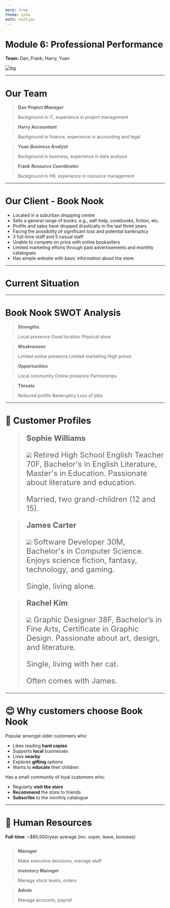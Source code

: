 ```yaml
---
marp: true
theme: qiba
math: mathjax
---
```


<!-- 
_class: title bg-gradient
footer: '**QIBA - Module 6**<br>Professional Performance'
-->

<script src="https://cdn.tailwindcss.com/3.0.0"></script>
<script>tailwind.config = { corePlugins: { preflight: false } }</script>

<div class='title-center text-left'>

# Module 6: Professional Performance

**Team:** Dan, Frank, Harry, Yuan

![bg](https://png.pngtree.com/thumb_back/fh260/background/20230611/pngtree-an-empty-bookshop-stacked-with-books-image_2924924.jpg)

</div>

<!-- 
footer: ""
-->

<!-- # Purpose & Overview of the Assessment

- Teams are given a project to be completed over several weeks.
- Facilitators provide time during class sessions for teams to have weekly discussions and work towards a solution to a scenario problem.
- Each group submits an Ideas Brief and a Team Performance Report (Assessment Task 1).
- Each team member reflects on their individual performance through an Individual Participation and Reflection Report (Assessment Task 2).
- While the facilitator is available for advice and direction, teams are expected to manage themselves.
- Limited time is given in class to complete the project, with additional work expected outside of class.

---

# The Scenario: Project "Turnaround"

- You and other recent international graduates have established a **small business advisory company**.
- Your business provides innovative and profitable advice to businesses in your local area.
- **Local Books Bookstore Pty Ltd** is your first customer.
- They are seeking your advice and ideas on how to turnaround their failing business.

--- -->

---

# Our Team

<div class='flow grid titled' style='grid-template-columns: 1fr 1fr'>

> **Dan** 
> ***Project Manager*** 
> 
> Background in <highlight>IT</highlight>, experience in project management

> **Harry** 
> ***Accountant*** 
> 
> Background in <highlight>finance</highlight>, experience in accounting and legal

> **Yuan** 
> ***Business Analyst*** 
> 
> Background in <highlight>business</highlight>, experience in data analysis

> **Frank** 
> ***Resource Coordinator*** 
> 
> Background in <highlight>HR</highlight>, experience in resource management

</div>

---

# Our Client - Book Nook

- Located in a <highlight>suburban shopping centre</highlight>
- Sells a <highlight>general</highlight> range of books, e.g., self-help, cookbooks, fiction, etc.
- Profits and sales have <highlight>dropped drastically</highlight> in the <highlight>last three years</highlight>
- Facing the possibility of significant loss and <highlight>potential bankruptcy</highlight>
- <highlight>3 full-time staff</highlight> and <highlight>5 casual staff</highlight>
- Unable to <highlight>compete on price</highlight> with online booksellers
- <highlight>Limited marketing efforts</highlight> through <highlight>paid advertisements</highlight> and <highlight>monthly catalogues</highlight>
- Has <highlight>simple website</highlight> with basic information about the store

---

<!-- 
_class: title
-->

<div class='title-center'>

# Current Situation

</div>

---

# Book Nook SWOT Analysis

<div class='flow grid titled title-center cols-2'>

> **Strengths** 
> 
> Local presence 
> Good location
> Physical store

> **Weaknesses** 
> 
> Limited online presence
> Limited marketing
> High prices

> **Opportunities** 
> 
> Local community
> Online presence
> Partnerships

> **Threats** 
> 
> Reduced profits
> Bankruptcy
> Loss of jobs

</div>

---

# 🧐 Customer Profiles

<div class='flow flex titled title-center img-sm' style='font-size: 24px;'>

> **Sophie Williams** 
>
> ![](https://cdn-icons-png.flaticon.com/128/12404/12404120.png) Retired High School English Teacher 70F, Bachelor's in English Literature, Master's in Education. Passionate about <highlight>literature</highlight> and <highlight>education</highlight>. 
> 
> Married, two grand-children (12 and 15).

> **James Carter** 
> 
> ![](https://cdn-icons-png.flaticon.com/128/145/145843.png) Software Developer 30M, Bachelor's in Computer Science. Enjoys <highlight>science fiction, fantasy, technology, and gaming</highlight>.
> 
> Single, living alone.

> **Rachel Kim** 
> 
> ![](https://cdn-icons-png.flaticon.com/128/4128/4128373.png) Graphic Designer 38F, Bachelor’s in Fine Arts, Certificate in Graphic Design. Passionate about <highlight>art, design, and literature</highlight>. 
> 
> Single, living with her cat.
>
> Often comes with James. 

</div>

---

# 😊 Why customers choose Book Nook 

Popular amongst <highlight>older customers</highlight> who:

- Likes reading **hard copies**
- Supports **local** businesses
- Lives **nearby**
- Explores **gifting** options
- Wants to **educate** their children

Has a small community of <highlight>loyal customers</highlight> who:

- Regularly **visit the store**
- **Recommend** the store to friends
- **Subscribe** to the monthly catalogue

---

# 🤨 Human Resources 

<div class='flow no-style grid cols-2 h-full'>

  <div>

  **Full-time**: ~$80,000/year average (inc. super, leave, bonuses)

  <div class='flow stacked titled flex column grid' style='height: 70%'>

  > **Manager** 
  > 
  > Make executive decisions, manage staff

  > **Inventory Manager** 
  > 
  > Manage stock levels, orders

  > **Admin** 
  > 
  > Manage accounts, payroll

  </div>

  </div>

  <div>

  **Casual**: ~$25/hour

  <div class='flow stacked titled flex column grid'  style='height: 70%'>

  > **Marketing Coordinator (1d / week)** 
  > 
  > Handle marketing efforts

  > **Digital Marketer (1d / week)** 
  > 
  > Manage online presence

  > **3x Storekeepers (alternate shifts + 5d)** 
  > 
  > Stock shelves, assist customers, cashier

  </div>

  </div>

</div>



---

# 🙂 Staff Profiles - Full-time

<div class='flow flex titled title-center img-sm' style='font-size: 24px'>

> **Sarah Mitchell** 
> ***Manager*** 
> 
> ![](https://cdn-icons-png.flaticon.com/128/11498/11498793.png) 40F, MBA. Experience in <highlight>team leadership, strategic planning</highlight>, and customer service. Likes <highlight>community engagement</highlight> and local events.
> 
> **Married**, 1 teenage daughter. <br>

> **Mark Johnson** 
> ***Inventory Manager*** 
> 
> ![](https://cdn-icons-png.flaticon.com/128/4140/4140037.png) 32M, Bachelor in Supply Chain Management. Skilled in <highlight>logistics, stock control, and supplier negotiations</highlight>. 
> 
> **Single**, enjoys <highlight>outdoor activities</highlight> and travelling.

> **Claire Adams** 
> ***Admin*** 
> 
> ![](https://cdn-icons-png.flaticon.com/128/6997/6997662.png) 30F, Diploma in Accounting. Experience in <highlight>bookkeeping, payroll, and office management</highlight>. 
> 
> **Engaged** and planning a wedding.

</div>

---

# 🙂 Staff Profiles - Casual

<div class='flow flex stacked titled title-center titled img-sm' style='font-size: 22px; width: 70%'>

> **Emily Harris** 
> ***Marketing Coordinator***
> (1 day/week) 
> 
> ![](https://cdn-icons-png.flaticon.com/128/6997/6997660.png) 25F, Bachelor’s in Marketing. Experience in creating <highlight>marketing campaigns and managing social media</highlight>. 
>
> Lives with her partner, enjoys exploring the local area.

> **Jason Lee** 
> ***Digital Marketer***
> (1 day/week) 
> 
> ![](https://cdn-icons-png.flaticon.com/128/6997/6997551.png) 27M, Bachelor’s in Digital Media. Skilled in <highlight>SEO, website management, and online advertising</highlight>. 
>
> Single, enjoys <highlight>technology and social activities</highlight>.

> **Alex Roberts** 
> ***Storekeeper*** 
> (rotating shifts)
> 
> ![](https://cdn-icons-png.flaticon.com/128/6997/6997674.png) 22M, Bachelor’s degree in Literature (currently studying). Experienced in <highlight>customer service and cash handling</highlight>. 
>
> Lives with roommates, enjoys <highlight>book clubs</highlight>.

> **Maya Singh** 
> ***Storekeeper*** 
> (rotating shifts)
> 
> ![](https://cdn-icons-png.flaticon.com/128/6833/6833605.png) 29F, Certificate in Retail Management. Skilled in <highlight>inventory management and customer service</highlight>. 
> 
> Married, 1 young child, enjoys family outings.

> **Ben Taylor** 
> ***Storekeeper*** 
> (rotating shifts)
> 
> ![](https://cdn-icons-png.flaticon.com/128/6997/6997676.png) 34M, High School Diploma. Experienced in <highlight>customer service and stock management</highlight>. 
> 
> Lives with partner and dog, enjoys <highlight>outdoor activities</highlight>.

</div>

---

# 😟 Financial Situation

<small>

| Expense             | Description                                      | Cost p.a., as of 2023 |
| ------------------- | ------------------------------------------------ | --------------------- |
| **Full-time wages** | 3 staff, $80,000 each (full package) p.a.        | $240,000              |
| **Casual wages**    | 5 staff, $25/hour                                | $70,000               |
| **Rent**            | Shopping centre store-front, 150m²; $3,000/month | $36,000               |
| **Utilities**       | Electricity, water, internet, $200/month         | $2,400                |
| **Operation**       | Stock, advertisements, $1,000/month              | $12,000               |

</small>

<div style='display: flex'>

<div style='flex: 0.5'>

<highlight>Expenses</highlight>: From table above: $\quad\$360,000 \text{ p.a.}$

</div>

<div  style='flex: 0.5'>

<highlight>Income</highlight>: ~35 books/day at $20 each: $\quad\$245,000 \text{ p.a.}$

</div>

</div>

<highlight>Loss</highlight>: $\$115,000$ in 2023; ~$\$400,000$ since 2020 from $\$550,000$ initial budget.

<highlight>Projected bankruptcy EOFY 2025</highlight>.

---

# 😫 Competitors

Mostly <highlight>Online Retailers</highlight>, e.g., Amazon, Booktopia, etc:

- **Wider selection** of products to choose from
- **Convenience** of online shopping
- **Lower prices** due to bulk purchasing from worldwide suppliers
- **Better shopping experience** with recommendations, shopping history
- **Easy payment** options (card, PayPal, etc.)
- **Lower operation costs**, no physical store, fewer staff

Some customers <highlight>read in store</highlight> but <highlight>buy online</highlight> at a different retailer for cheaper prices.

- **No policy** to prevent this

---

# 😵‍💫 Marketing Efforts

<highlight>Limited</highlight>:

- Local newspapers advertisements
- Monthly catalogues new books

<highlight>Simple website</highlight> with basic information: [Book Nook](https://autumnssuns.github.io/qiba-docs/book-nook-site)

- **Store location** and **trading hours**
- **Doesn't function** properly
- No **online store**

<highlight>Cannot reach young customers</highlight>

![bg right](themes/Images/Book_Nook.png)

---

<!-- 
_class: title
-->

<div class='title-center'>

# Envisioning the Future State

</div>

<!-- 
Needs:

- Cost
- HR
- Business model

 -->

---

# 🥰 Customer Profiles

Sees a <highlight>wider reach</highlight> across a diverse range of customers

<div class='timeline'>

> **Younger Audience**
>
> - **0-6**: Children storybooks
> - **6-18**: Textbook, comics, etc.
> - **18+**: Novels (Sci-fi), Manga, etc.

> **References**
>
> - **Friends** (current)
> - **Family**
> - **Teacher**

</div>

---

# 💪 Human Resources

<highlight>Retain</highlight> current team, but upskilled

<div class='flow flex no-style'>

<div class='flow flex column stacked titled' style='width: 50%'>

> **General Manager**
>
> - **Oversees** launch + daily operations
> - **Coordinates** all operations

> **Inventory Manager**
>
> - **Manages** online inventory
> - Handling **online order**

> **Admin**
>
> - Online **transactions**
> - **Payment** systems
> - **Financial** records

</div>

<div class='flow flex column stacked titled' style='width: 50%'>

> **Storekeeper**
>
> - **Promote** online store
> - Provide **general supports**

> **Digital Marketer**
>
> - **Operate** social media platform
> - **Create** content

> **Marketing Coordinator**
>
> - **Strategise** online marketing efforts
> - **Research** market trends

</div>

</div>

**More responsibilities** $\to$ <highlight>increase</highlight> salaries by 15% for **all staff**.

---

# 📚 Business Model

<div class='timeline'>

> <highlight>**Adaptable**</highlight>
>
> Change **range of product**
> **Events**
> **Collaboration**

> <highlight>**Flexible**<highlight>
>
> Customer **preferences**
> Seasonal **events** and **products**

> <highlight>**Interactive**<highlight>
>
> Customer **surveys**
> **Point system**

</div>

---

# 🤝 Marketing Strategies

Is a **well-known** and **trusted** local brand

<div class='flow titled flex'>

> **Strong online status**
>
> - Modern **website**
> - **Social media** presence (~100k followers)
> - **Email** marketing

> **Loyalty based**
>
> - **Loyalty program**
> - Encourage **referrals**
> - **Discounts** for regular customers
> - Book **requests**

> **Community building**
>
> - **Events** (clubs, signings)
> - **Partnerships** (schools, authors)
> - **Local** charities

</div>

---

# 🤔 Ideas for Improvement

<div class='flow grid flex titled stacked'>

> **Online Presence**
> - **Website** improvements
> - **Online store** with delivery options
> - **Social media** presence
> - **Email marketing** campaigns

> **Partnerships**
> - **Local schools** for book fairs
> - **Local authors** for book signings
> - **Local businesses** for promotions

> **Customer Experience**
> - **In-store events** (book clubs, readings)
> - **Loyalty program** for regular customers
> - **Gift vouchers** for gifting options

> **Competitive Pricing**
> - **Price matching** policy
> - **Discounts** for regular customers
> - **Promotions** for new customers
> - **Membership** discounts
> - **Bulk purchase** discounts

> **Staff Training**
> - **Customer service** training
> - **Product knowledge** training
> - **Upselling** training
> - **Online sales** training

> **Product Range**
> - **Wider selection** of books
> - **Specialty books** for niche markets
> - **Educational books** for schools
> - **Gift items** for gifting options

> **Community Engagement**
> - **Local events** sponsorships
> - **Local charities** donations

</div>

---

<!-- 
_class: title
-->

<div class='title-center'>

# Project "Turnaround"

</div>

<!-- 

- Empathetic side of the business
- Training
- Budget

Impact

Cost of ownership for future state

Timeline

-->

---

# 🚀 Modernised Online Presence

<div class='flow flex titled'>

> **Mission**: *Increase online sales*
>
> <highlight>Website</highlight> improvements:
>
> - **Attractive** design
> - **Showcase** new arrivals
> - **Online store** with delivery options
>
> <highlight>Email marketing</highlight> campaigns:
>
> - Use **email lists** for promotions
>
> <highlight>Social media</highlight> presence:
>
> - Pages on **Facebook**, **Instagram**

> **Project Execution**
>
> **Budget**: $7,500
> **Timeline**: 4 months
> **Success Criteria**: 80% increase in sales
> (50% marketing + 30% accessibility)
> **KPIs**: Website traffic, online sales data
> **Risks**: Security breaches, bad reviews, low engagement
> **Mitigation**: Secure payment gateways, customer service (chatbot, FAQs, etc.)

</div>

---

# 🚀 Upskilled Staff

<div class='flow flex titled'>

> **Mission**: *New systems training*
>
> Training <highlight>sessions</highlight> and <highlight>documents</highlight>
>
> <highlight>Customer service</highlight>
>
> - **Knowledge** of new products
> - **Upselling** techniques
>
> <highlight>Digital sales</highlight>
>
> - **Online store** operations
> - **Email marketing** techniques

> **Project Execution**
>
> **Budget**: $5,000
> **Timeline**: 1 months
> **Success Criteria**: 4.5+ star reviews
> **KPIs**: Customer feedback, ratings
> **Risks**: Staff resistance, low engagement
> **Mitigation**: Rewards and recognition

</div>

---

# 🚀 Widened Audience Range

<div class='flow flex titled'>

> **Mission**: *Increase customer base*
>
> <highlight>Wider</highlight> selection of books:
>   - **Educational** books for schools
>   - **Specialty** books for niche markets, e.g., graphic novels, manga
> 
> <highlight>Expanded</highlight> customer base:
>   - **Younger** customers
>   - **Students** from local schools

> **Project Execution**
>
> **Budget**: $10,000
> **Timeline**: 3 months
> **Success Criteria**: 20% increase in sales
> **KPIs**: Customer feedback, sales data
> **Risks**: Low demand, excess stock, high competition
> **Mitigation**: Market research, competitor analysis

</div>

---

# 🚀 Enhanced Customer Experience

<div class='flow flex titled'>

> **Mission**: *Increase customer loyalty*
>
> Community <highlight>engagement</highlight>:
>
> - **Book clubs**, **readings**
> - **Author signings**
> - **Book fairs** with local schools
>
> <highlight>Loyalty</highlight> program:
>
> - **Discounts** for regular customers
> - **Gift vouchers** for gifting options

> **Project Execution**
>
> **Budget**: $2,500
> **Timeline**: 6 months
> **Success Criteria**: 30% increase in customer retention, translate to 10% increase in sales
> **KPIs**: Customer feedback, repeat sales
> **Risks**: Low engagement, high on-going costs, low ROI
> **Mitigation**: Customer surveys, competitor analysis

</div>

---

# 💰 Costs

<div class='flow grid flex titled'>

> **Project Launch**
>
> &nbsp;&nbsp;Digitalisation: $\$7,500$
> &nbsp;&nbsp;Training: $\$5,000$
> &nbsp;&nbsp;Product Expansion: $\$10,000$
> &nbsp;&nbsp;Community Building: $\$2,500$

> **On-going Operation**
>
> **Unchanged**:
> &nbsp;&nbsp;Rent: $\$36,000$
> &nbsp;&nbsp;Utilities: $\$2,400$
>
> **New**:
> &nbsp;&nbsp;Staff: $\$357,000$
> &nbsp;&nbsp;Online (store + media): $\$1,500$
> &nbsp;&nbsp;Product expansion: $\$24,000$

</div>

<highlight>Total cost</highlight>: $\$25,000$ project launch + $\$421,000$ yearly operation

---

# ⏳ Timeline

<div class='timeline' style='font-size: smaller'>

> *August 2024*
> **Research & Recruitment**

> *September 2024*
> **Website Improvements & Social Media**

> *October 2024*
> **Online Store Launch & Partnerships**

> *November 2024*
> **Email Marketing & Loyalty Program**

> *December 2024*
> **Wider Selection & Specialty Books**

> *January 2025*
> **School Partnerships & Author Signings**

> *February 2025*
> **Project Review & Evaluation**

</div>

---

# 📈 Benefit Realisation

**Increased sales** by 110% at EOFY 2025, and <highlight>keeps increasing as community grows</highlight>

<div class='flow grid flex titled'>

> **50%**
>
> Marketing efforts

> **30%**
>
> Online presence

> **20%**
>
> Wider products

> **10%**
>
> Community

</div>

**Updated Financials**

<div class='flow flex titled'>

**Revenue** $\$515,000$

**Cost** $\$421,000$

**Net Profit** $\$94,000$

</div>
